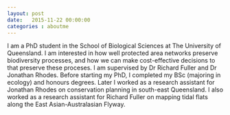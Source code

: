 ```yaml
---
layout: post
date:   2015-11-22 00:00:00
categories : aboutme
---
```


I am a PhD student in the School of Biological Sciences at The University of Queensland. I am interested in how well protected area networks preserve biodiversity processes, and how we can make cost-effective decisions to that preserve these proceses. I am supervised by Dr Richard Fuller and Dr Jonathan Rhodes. Before starting my PhD, I completed my BSc (majoring in ecology) and honours degrees. Later I worked as a research assistant for Jonathan Rhodes on conservation planning in south-east Queensland. I also worked as a research assistant for Richard Fuller on mapping tidal flats along the East Asian-Australasian Flyway.
